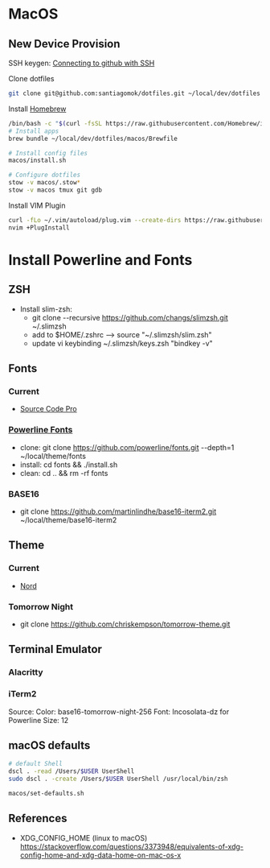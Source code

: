 # MacOS

## New Device Provision
SSH keygen: [Connecting to github with SSH](https://help.github.com/en/github/authenticating-to-github/connecting-to-github-with-ssh)

Clone dotfiles
```bash
git clone git@github.com:santiagomok/dotfiles.git ~/local/dev/dotfiles
```

Install [Homebrew](https://brew.sh)
```bash
/bin/bash -c "$(curl -fsSL https://raw.githubusercontent.com/Homebrew/install/master/install.sh)"
# Install apps
brew bundle ~/local/dev/dotfiles/macos/Brewfile

# Install config files
macos/install.sh

# Configure dotfiles
stow -v macos/.stow*
stow -v macos tmux git gdb
```

Install VIM Plugin 
```bash
curl -fLo ~/.vim/autoload/plug.vim --create-dirs https://raw.githubusercontent.com/junegunn/vim-plug/master/plug.vim
nvim +PlugInstall
```

# Install Powerline and Fonts
## ZSH
- Install slim-zsh: 
  - git clone --recursive https://github.com/changs/slimzsh.git ~/.slimzsh
  - add to $HOME/.zshrc --> source "~/.slimzsh/slim.zsh"
  - update vi keybinding ~/.slimzsh/keys.zsh "bindkey -v"

## Fonts
### Current 
- [Source Code Pro](https://fonts.google.com/specimen/Source+Code+Pro)
### [Powerline Fonts](https://github.com/powerline/fonts)
- clone: git clone https://github.com/powerline/fonts.git --depth=1 ~/local/theme/fonts
- install: cd fonts && ./install.sh
- clean: cd .. && rm -rf fonts
### BASE16
- git clone https://github.com/martinlindhe/base16-iterm2.git ~/local/theme/base16-iterm2

## Theme
### Current
- [Nord](https://www.nordtheme.com)
### Tomorrow Night
- git clone https://github.com/chriskempson/tomorrow-theme.git


## Terminal Emulator
### Alacritty
### iTerm2
Source: 
Color: base16-tomorrow-night-256
Font: Incosolata-dz for Powerline
Size: 12


## macOS defaults 
```bash
# default Shell
dscl . -read /Users/$USER UserShell
sudo dscl . -create /Users/$USER UserShell /usr/local/bin/zsh

macos/set-defaults.sh
```


## References
- XDG_CONFIG_HOME (linux to macOS)
  https://stackoverflow.com/questions/3373948/equivalents-of-xdg-config-home-and-xdg-data-home-on-mac-os-x
